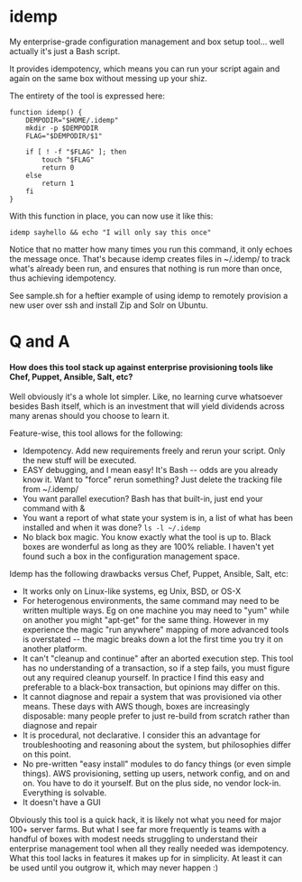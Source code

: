 # idemp
My enterprise-grade configuration management and box setup tool... well actually it's just a Bash script.

It provides idempotency, which means you can run your script again and again on the same box without messing up your shiz.

The entirety of the tool is expressed here:

```
function idemp() {
    DEMPODIR="$HOME/.idemp"
    mkdir -p $DEMPODIR
    FLAG="$DEMPODIR/$1"

    if [ ! -f "$FLAG" ]; then
        touch "$FLAG"
        return 0
    else
        return 1
    fi
}
```

With this function in place, you can now use it like this:

```
idemp sayhello && echo "I will only say this once"
```

Notice that no matter how many times you run this command, it only echoes the message once.  That's because idemp creates files in ~/.idemp/ to track what's already been run, and ensures that nothing is run more than once, thus achieving idempotency.

See sample.sh for a heftier example of using idemp to remotely provision a new user over ssh and install Zip and Solr on Ubuntu.

# Q and A

#### How does this tool stack up against enterprise provisioning tools like Chef, Puppet, Ansible, Salt, etc?

Well obviously it's a whole lot simpler.  Like, no learning curve whatsoever besides Bash itself, which is an investment that will yield dividends across many arenas should you choose to learn it.

Feature-wise, this tool allows for the following:

- Idempotency. Add new requirements freely and rerun your script.  Only the new stuff will be executed. 
- EASY debugging, and I mean easy!  It's Bash -- odds are you already know it.  Want to "force" rerun something?  Just delete the tracking file from ~/.idemp/
- You want parallel execution?  Bash has that built-in, just end your command with &
- You want a report of what state your system is in, a list of what has been installed and when it was done?  `ls -l ~/.idemp`
- No black box magic.  You know exactly what the tool is up to.  Black boxes are wonderful as long as they are 100% reliable.  I haven't yet found such a box in the configuration management space.

Idemp has the following drawbacks versus Chef, Puppet, Ansible, Salt, etc:

- It works only on Linux-like systems, eg Unix, BSD, or OS-X 
- For heterogenous environments, the same command may need to be written multiple ways.  Eg on one machine you may need to "yum" while on another you might "apt-get" for the same thing.
    However in my experience the magic "run anywhere" mapping of more advanced tools is overstated -- the magic breaks down a lot the first time you try it on another platform.
- It can't "cleanup and continue" after an aborted execution step.  This tool has no understanding of a transaction, so if a step fails, you must figure out any required cleanup yourself.
    In practice I find this easy and preferable to a black-box transaction, but opinions may differ on this.
- It cannot diagnose and repair a system that was provisioned via other means.  These days with AWS though, boxes are increasingly disposable: many people prefer to just re-build from scratch rather than diagnose and repair
- It is procedural, not declarative.  I consider this an advantage for troubleshooting and reasoning about the system, but philosophies differ on this point.
- No pre-written "easy install" modules to do fancy things (or even simple things).  AWS provisioning, setting up users, network config, and on and on.  You have to do it yourself.  But on the plus side, no vendor lock-in.  Everything is solvable.
- It doesn't have a GUI


Obviously this tool is a quick hack, it is likely not what you need for major 100+ server farms.  But what I see far more frequently is teams with a handful of boxes with modest needs struggling to understand their enterprise management tool when all they really needed was idempotency.  What this tool lacks in features it makes up for in simplicity.  At least it can be used until you outgrow it, which may never happen :)
